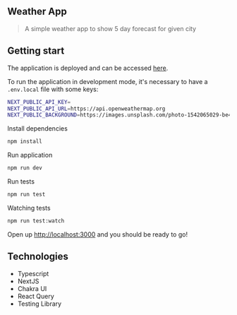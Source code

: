 ## Weather App

> A simple weather app to show 5 day forecast for given city

## Getting start

The application is deployed and can be accessed [here](https://weather-forecast-next-app.netlify.app/).

To run the application in development mode, it's necessary to have a `.env.local` file with some keys:

```sh
NEXT_PUBLIC_API_KEY=
NEXT_PUBLIC_API_URL=https://api.openweathermap.org
NEXT_PUBLIC_BACKGROUND=https://images.unsplash.com/photo-1542065029-be403c4fb94b?ixlib=rb-1.2.1&ixid=MnwxMjA3fDB8MHxwaG90by1wYWdlfHx8fGVufDB8fHx8&auto=format&fit=crop&w=1170&q=80
```

Install dependencies 

```sh
npm install
```

Run application

```sh
npm run dev
```

Run tests

```sh
npm run test
```

Watching tests

```sh
npm run test:watch
```

Open up [http://localhost:3000](http://localhost:3000) and you should be ready to go!

## Technologies

- Typescript
- NextJS
- Chakra UI
- React Query
- Testing Library